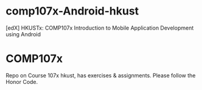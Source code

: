 # comp107x-Android-hkust
[edX] HKUSTx: COMP107x Introduction to Mobile Application Development using Android
# COMP107x
Repo on Course 107x hkust, has exercises &amp; assignments.
Please follow the Honor Code.


